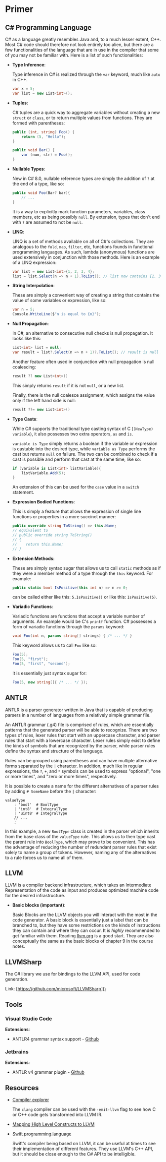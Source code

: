# Primer

## C# Programming Language

C# as a language greatly resembles Java and, to a much lesser extent, C++. Most C# code should therefore not look entirely too alien, 
but there are a few functionalities of the language that are in use in the compiler that some of you may not be familiar with. 
Here is a list of such functionalities:

* __Type Inference__:

	Type inference in C# is realized through the `var` keyword, much like `auto` in C++.
	
	```csharp
    var x = 5;
    var list = new List<int>();
    ```

* __Tuples__:

	C# tuples are a quick way to aggregate variables without creating a new `struct` or `class`, or to return multiple values from functions. 
	They are formed with parentheses:
	
	```csharp
	public (int, string) Foo() {
		return (5, "Hello");
	}

	public void Bar() {
		var (num, str) = Foo();
	}
	```

* __Nullable Types__:

	New in C# 8.0, nullable reference types are simply the addition of `?` at the end of a type, like so:
	
	```csharp
	public void Foo(Bar? bar){
		// ...
	}
	```

	It is a way to explicitly mark function parameters, variables, class members, etc as being possibly `null`. 
	By extension, types that don't end with `?` are assumed to not be `null`.

* __LINQ__:

	LINQ is a set of methods available on all of C#'s collections. They are analogous to the `fold`, `map`, `filter`, etc, 
	functions founds in functional programming languages. As such, lambda (anonymous) functions are used extensively in conjunction with those methods. 
	Here is an example of a LINQ expression:
	
	```csharp
	var list = new List<int>{1, 2, 3, 4};
	list = list.Select(n => n + 1).ToList(); // list now contains [2, 3, 4, 5]
	```

* __String Interpolation__:

	These are simply a convenient way of creating a string that contains the value of some variables or expression, like so:
	
	```csharp
	var n = 5;
	Console.WriteLine($"n is equal to {n}");
	```

* __Null Propagation__:

	In C#, an alternative to consecutive null checks is null propagation. It looks like this:
	
	```csharp
	List<int> list = null;
	var result = list?.Select(n => n + 1)?.ToList(); // result is null because list is null
	```
 
	Another feature often used in conjunction with null propagation is null coalescing:
	
	```csharp
	result ?? new List<int>()
	```
 
	This simply returns `result` if it is not `null`, or a new list.
	
	Finally, there is the null coalesce assignment, which assigns the value only if the left hand side is null:
	
	```csharp
	result ??= new List<int>()
	```

* __Type Casts__:

	While C# supports the traditional type casting syntax of C (`(NewType) variable`), it also possesses two extra operators, `as` and `is`.

	`variable is Type` simply returns a boolean if the variable or expression is castable into the desired type, 
	while `variable as Type` performs the cast but returns `null` on failure. 
	The two can be combined to check if a cast is possible and perform that cast at the same time, like so:
	
	```csharp
	if (variable is List<int> listVariable){
		listVariable.Add(5);
	}
	```
	An extension of this can be used for the `case` value in a `switch` statement.

* __Expression Bodied Functions__:

	This is simply a feature that allows the expression of single line functions or properties in a more succinct manner:
	
	```csharp
	public override string ToString() => this.Name;
	// equivalent to 
	// public override string ToString()
	// {
	//    return this.Name;	
	// }
	```
 
 * __Extension Methods__:
   
   These are simply syntax sugar that allows us to call `static` methods as if they were a member method of a type through the `this` keyword. 
   For example:
   
   ```csharp
   public static bool IsPositive(this int n) => n >= 0;
   ```
   
   can be called either like this: `5.IsPositive()` or like this: `IsPositive(5)`.
   
 * __Variadic Functions__:
   
   Variadic functions are functions that accept a variable number of arguments. An example would be C's `printf` function. 
   C# possesses a form of variadic functions through the `params` keyword:
   
   ```csharp
   void Foo(int n, params string[] strings) { /* ... */ }
   ```
   
   This keyword allows us to call `Foo` like so:
   
   ```csharp
   Foo(5);
   Foo(5, "first");
   Foo(5, "first", "second");
   ```
   
   It is essentially just syntax sugar for:
   
   ```csharp
   Foo(5, new string[]{ /* ... */ });
   ```
    
   

## ANTLR

ANTLR is a parser generator written in Java that is capable of producing parsers in a number of languages from a relatively simple grammar file.

An ANTLR grammar (.g4) file is comprised of rules, which are essentially patterns that the generated parser will be able to recognize. 
There are two types of rules, lexer rules that start with an uppercase character, and parser rules that start with a lowercase character. 
Lexer rules simply exist to define the kinds of symbols that are recognized by the parser, while parser rules define the syntax and structure of the language.

Rules can be grouped using parentheses and can have multiple alternative forms separated by the `|` character. 
In addition, much like in regular expressions, the `?`, `+`, and `*` symbols can be used to express "optional", "one or more times", and "zero or more times", respectively.

It is possible to create a name for the different alternatives of a parser rules by adding `# SomeName` before the `|` character:

```antlr
valueType 
	: 'bool'  # BoolType
	| 'int8'  # IntegralType
	| 'uint8' # IntegralType
	// ...
	;
```

In this example, a new `BoolType` class is created in the parser which inherits from the base class of the `valueType` rule. 
This allows us to then type cast the parent rule into `BoolType`, which may prove to be convenient. 
This has the advantage of reducing the number of redundant parser rules that exist solely to name a group of tokens. 
However, naming any of the alternatives to a rule forces us to name all of them.


## LLVM

LLVM is a compiler backend infrastructure, which takes an Intermediate Representation of the code as input and produces optimized machine code for the desired infrastructure.

* __Basic blocks (important)__:

	Basic Blocks are the LLVM objects you will interact with the most in the code generator. A basic block is essentially just a label that can be branched to, 
	but they have some restrictions on the kinds of instructions they can contain and where they can occur.
	It is *highly* recommended to get familiar with them. Reading [llvm.org](https://llvm.org/doxygen/classllvm_1_1BasicBlock.html#details) is a good start. 
	They are also conceptually the same as the basic blocks of chapter 9 in the course notes.


## LLVMSharp

The C# library we use for bindings to the LLVM API, used for code generation.

Link: [https://github.com/microsoft/LLVMSharp]()

## Tools

### Visual Studio Code

__Extensions__:
* ANTLR4 grammar syntax support - [Github](https://github.com/mike-lischke/vscode-antlr4)


### Jetbrains

__Extensions__:
* ANTLR v4 grammar plugin - [Github](https://github.com/antlr/intellij-plugin-v4)


## Resources

* [Compiler explorer](https://godbolt.org/)
	
	The `clang` compiler can be used with the `-emit-llvm` flag to see how C or C++ code gets transformed into LLVM IR.

* [Mapping High Level Constructs to LLVM](https://buildmedia.readthedocs.org/media/pdf/mapping-high-level-constructs-to-llvm-ir/latest/mapping-high-level-constructs-to-llvm-ir.pdf)

* [Swift programming language](https://github.com/apple/swift)

	Swift's compiler being based on LLVM, it can be useful at times to see their implementation of different features. 
	They use LLVM's C++ API, but it should be close enough to the C# API to be intelligible.